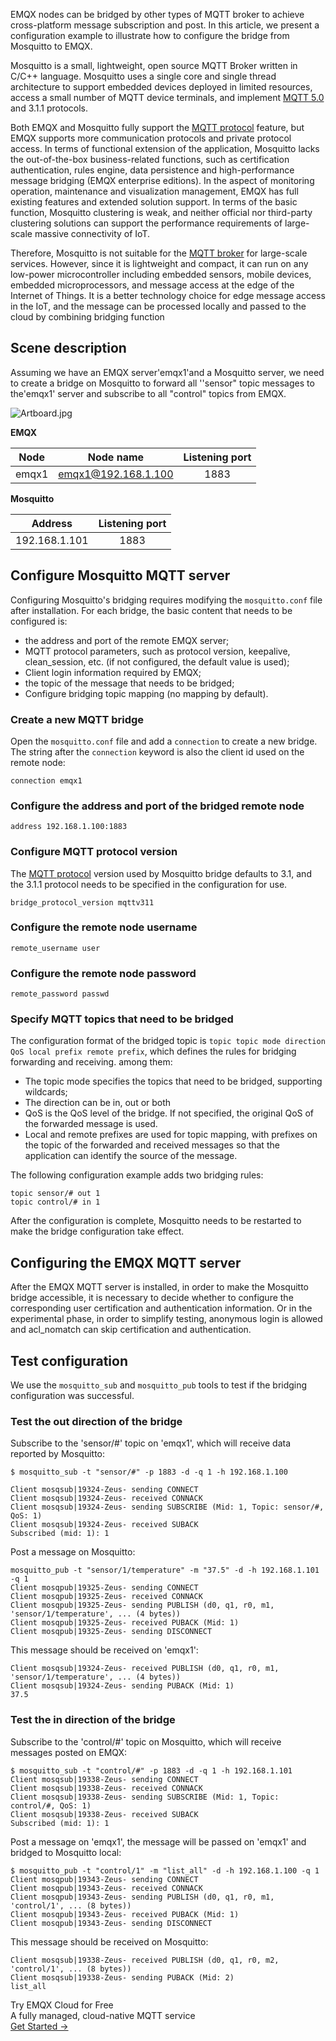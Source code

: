 EMQX nodes can be bridged by other types of MQTT broker to achieve cross-platform message subscription and post. In this article, we present a configuration example to illustrate how to configure the bridge from Mosquitto to EMQX.

Mosquitto is a small, lightweight, open source MQTT Broker written in C/C++ language. Mosquitto uses a single core and single thread architecture to support embedded devices deployed in limited resources, access a small number of MQTT device terminals, and implement [MQTT  5.0](https://www.emqx.com/en/mqtt/mqtt5) and 3.1.1 protocols.

Both EMQX and Mosquitto fully support the [MQTT protocol](https://www.emqx.com/en/mqtt) feature, but EMQX supports more communication protocols and private protocol access. In terms of functional extension of the application, Mosquitto lacks the  out-of-the-box business-related functions, such as certification authentication, rules engine, data persistence and high-performance message bridging (EMQX enterprise editions). In the aspect of monitoring operation, maintenance and visualization management, EMQX has full existing features and extended solution support.  In terms of the basic function, Mosquitto clustering is weak, and neither official nor third-party clustering solutions can support the performance requirements of large-scale massive connectivity of IoT.

Therefore, Mosquitto is not suitable for the [MQTT broker](https://www.emqx.com/en/products/emqx) for large-scale services. However, since it is lightweight and compact, it can run on any low-power microcontroller including embedded sensors, mobile devices, embedded microprocessors, and message access at the edge of the Internet of Things. It is a better technology choice for edge message access in the IoT, and the message can be processed locally and passed to the cloud  by combining bridging function

## Scene description

Assuming we have an EMQX server'emqx1'and a Mosquitto server, we need to create a bridge on Mosquitto to forward all ''sensor" topic messages to the'emqx1' server and subscribe to all "control" topics from EMQX.


![Artboard.jpg](https://static.emqx.net/images/7a8cbb9dec7ef185338b5e577861b627.jpg)


**EMQX**  

| Node  |      Node name      | Listening port |
| :---: | :-----------------: | :------------: |
| emqx1 | emqx1@192.168.1.100 |      1883      |

**Mosquitto**

|    Address    | Listening port |
| :-----------: | :------------: |
| 192.168.1.101 |      1883      |

## Configure  Mosquitto MQTT server

Configuring Mosquitto's bridging requires modifying the `mosquitto.conf` file after installation. For each bridge, the basic content that needs to be configured is:

- the address and port of the remote EMQX server;
- MQTT protocol parameters, such as protocol version, keepalive, clean_session, etc. (if not configured, the default value is used);
- Client login information required by EMQX;
- the topic of the message that needs to be bridged;
- Configure bridging topic mapping (no mapping by default).

### Create a new MQTT bridge

Open the `mosquitto.conf` file and add a `connection` to create a new bridge. The string after the `connection` keyword is also the client id used on the remote node:

```
connection emqx1
```

### Configure the address and port of the bridged remote node

```
address 192.168.1.100:1883
```

### Configure MQTT protocol version

The [MQTT protocol](https://www.emqx.com/en/mqtt) version used by Mosquitto bridge defaults to 3.1, and the 3.1.1 protocol needs to be specified in the configuration for use.

```
bridge_protocol_version mqttv311
```

### Configure the remote node username

```
remote_username user
```

### Configure the remote node password

```
remote_password passwd
```

### Specify MQTT topics that need to be bridged

The configuration format of the bridged topic is `topic topic mode direction QoS local prefix remote prefix`, which defines the rules for bridging forwarding and receiving. among them:

- The topic mode specifies the topics that need to be bridged, supporting wildcards;
- The direction can be in, out or both
- QoS is the QoS level of the bridge. If not specified, the original QoS of the forwarded message is used.
- Local and remote prefixes are used for topic mapping, with prefixes on the topic of the forwarded and received messages so that the application can identify the source of the message.

The following configuration example adds two bridging rules:

```
topic sensor/# out 1
topic control/# in 1
```

After the configuration is complete, Mosquitto  needs to be restarted to make the bridge configuration take effect.

## Configuring the EMQX MQTT server

After the EMQX MQTT server is installed, in order to make the Mosquitto bridge accessible, it is necessary to decide whether to configure the corresponding user certification and authentication information. Or in the experimental phase, in order to simplify testing,  anonymous login is allowed and acl_nomatch can skip certification and authentication.

## Test configuration

We use the `mosquitto_sub` and `mosquitto_pub` tools to test if the bridging configuration was successful.

### Test the out direction of the bridge

Subscribe to the 'sensor/#' topic on 'emqx1', which will receive data reported by Mosquitto:

```
$ mosquitto_sub -t "sensor/#" -p 1883 -d -q 1 -h 192.168.1.100

Client mosqsub|19324-Zeus- sending CONNECT
Client mosqsub|19324-Zeus- received CONNACK
Client mosqsub|19324-Zeus- sending SUBSCRIBE (Mid: 1, Topic: sensor/#, QoS: 1)
Client mosqsub|19324-Zeus- received SUBACK
Subscribed (mid: 1): 1
```

Post a message on Mosquitto:

```
mosquitto_pub -t "sensor/1/temperature" -m "37.5" -d -h 192.168.1.101 -q 1
Client mosqpub|19325-Zeus- sending CONNECT
Client mosqpub|19325-Zeus- received CONNACK
Client mosqpub|19325-Zeus- sending PUBLISH (d0, q1, r0, m1, 'sensor/1/temperature', ... (4 bytes))
Client mosqpub|19325-Zeus- received PUBACK (Mid: 1)
Client mosqpub|19325-Zeus- sending DISCONNECT
```

This message should be received on 'emqx1':

```
Client mosqsub|19324-Zeus- received PUBLISH (d0, q1, r0, m1, 'sensor/1/temperature', ... (4 bytes))
Client mosqsub|19324-Zeus- sending PUBACK (Mid: 1)
37.5
```



### Test the in direction of the bridge

Subscribe to the 'control/#' topic on Mosquitto, which will receive messages posted on EMQX:

```
$ mosquitto_sub -t "control/#" -p 1883 -d -q 1 -h 192.168.1.101
Client mosqsub|19338-Zeus- sending CONNECT
Client mosqsub|19338-Zeus- received CONNACK
Client mosqsub|19338-Zeus- sending SUBSCRIBE (Mid: 1, Topic: control/#, QoS: 1)
Client mosqsub|19338-Zeus- received SUBACK
Subscribed (mid: 1): 1
```

Post a message on 'emqx1', the message will be passed on 'emqx1' and bridged to Mosquitto local:

```
$ mosquitto_pub -t "control/1" -m "list_all" -d -h 192.168.1.100 -q 1
Client mosqpub|19343-Zeus- sending CONNECT
Client mosqpub|19343-Zeus- received CONNACK
Client mosqpub|19343-Zeus- sending PUBLISH (d0, q1, r0, m1, 'control/1', ... (8 bytes))
Client mosqpub|19343-Zeus- received PUBACK (Mid: 1)
Client mosqpub|19343-Zeus- sending DISCONNECT
```

This message should be received on Mosquitto:

```
Client mosqsub|19338-Zeus- received PUBLISH (d0, q1, r0, m2, 'control/1', ... (8 bytes))
Client mosqsub|19338-Zeus- sending PUBACK (Mid: 2)
list_all
```


<section class="promotion">
    <div>
        Try EMQX Cloud for Free
        <div class="is-size-14 is-text-normal has-text-weight-normal">A fully managed, cloud-native MQTT service</div>
    </div>
    <a href="https://www.emqx.com/en/signup?continue=https://cloud-intl.emqx.com/console/deployments/0?oper=new" class="button is-gradient px-5">Get Started →</a>
</section>
